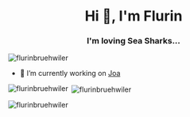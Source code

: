 <h1 align="center">Hi 👋, I'm Flurin</h1>
<h3 align="center">I'm loving Sea Sharks...</h3>

<p align="left"> <img src="https://komarev.com/ghpvc/?username=flurinbruehwiler&label=Profile%20views&color=0e75b6&style=flat" alt="flurinbruehwiler" /> </p>

- 🔭 I’m currently working on [Joa](https://github.com/Joa-Launcher/Joa)

<p><img align="left" src="https://github-readme-stats.vercel.app/api/top-langs?username=flurinbruehwiler&show_icons=true&locale=en&layout=compact" alt="flurinbruehwiler" /></p>

<p>&nbsp;<img align="center" src="https://github-readme-stats.vercel.app/api?username=flurinbruehwiler&show_icons=true&locale=en" alt="flurinbruehwiler" /></p>

<p><img align="center" src="https://github-readme-streak-stats.herokuapp.com/?user=flurinbruehwiler&" alt="flurinbruehwiler" /></p>
